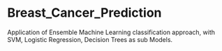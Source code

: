 # Breast_Cancer_Prediction
Application of Ensemble Machine Learning classification approach, with SVM, Logistic Regression, Decision Trees as sub Models.


